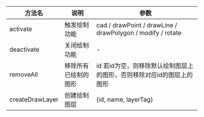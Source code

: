 |  方法名   | 说明  | 参数  |
|  ----  | ----  | ----  |
| activate | 触发绘制功能 | cad / drawPoint / drawLine / drawPolygon / modify / rotate  |
| deactivate | 关闭绘制功能 | - |
| removeAll | 移除所有已绘制的图形 | id  若id为空，则移除默认绘制图层上的图形，否则移除对应id的图层上的图形 |
| createDrawLayer | 创建绘制图层 | {id, name, layerTag} |
